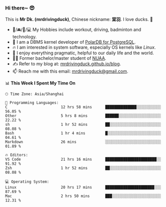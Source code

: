 ### Hi there~ 😎

This is **Mr Dk. (mrdrivingduck)**, Chinese nickname: **棠羽**. I love ducks. 🦆

- 💪/🚘/🏸/💻 My Hobbies include workout, driving, badminton and technology.
- 🍊 I am a DBMS kernel developer of [PolarDB for PostgreSQL](https://github.com/ApsaraDB/PolarDB-for-PostgreSQL).
- 🔥 I am interested in system software, especially OS kernels like *Linux*.
- 🔧 I enjoy everything pragmatic, helpful to our daily life and the world.
- 👨‍🎓 Former bachelor/master student of [NUAA](https://en.wikipedia.org/wiki/Nanjing_University_of_Aeronautics_and_Astronautics).
- ✍ Refer to my blog at: [mrdrivingduck.github.io/blog](https://mrdrivingduck.github.io/blog/).
- 📫 Reach me with this email: [mrdrivingduck@gmail.com](mailto:mrdrivingduck@gmail.com).

<!--START_SECTION:waka-->
📊 **This Week I Spent My Time On** 

```text
🕑︎ Time Zone: Asia/Shanghai

💬 Programming Languages: 
C                        12 hrs 58 mins      ██████████████░░░░░░░░░░░   56.05 % 
Other                    5 hrs 8 mins        ██████░░░░░░░░░░░░░░░░░░░   22.22 % 
sh                       1 hr 52 mins        ██░░░░░░░░░░░░░░░░░░░░░░░   08.08 % 
Bash                     1 hr 4 mins         █░░░░░░░░░░░░░░░░░░░░░░░░   04.61 % 
Markdown                 26 mins             ░░░░░░░░░░░░░░░░░░░░░░░░░   01.89 % 

🔥 Editors: 
VS Code                  21 hrs 16 mins      ███████████████████████░░   91.92 % 
Zsh                      1 hr 52 mins        ██░░░░░░░░░░░░░░░░░░░░░░░   08.08 % 

💻 Operating System: 
Linux                    20 hrs 17 mins      ██████████████████████░░░   87.69 % 
Mac                      2 hrs 50 mins       ███░░░░░░░░░░░░░░░░░░░░░░   12.31 % 
```


<!--END_SECTION:waka-->

<!-- ![Mr Dk.'s GitHub Stats](https://github-readme-stats.vercel.app/api?username=mrdrivingduck&count_private&show_icons=true&theme=buefy) -->

<!-- ![Most Used Languages](https://github-readme-stats.vercel.app/api/top-langs/?username=mrdrivingduck&exclude_repo=mips32-CPU,snort-tcp-socket&theme=buefy&layout=compact&langs_count=10) -->


<!--
**mrdrivingduck/mrdrivingduck** is a ✨ _special_ ✨ repository because its `README.md` (this file) appears on your GitHub profile.

Here are some ideas to get you started:

- 🔭 I’m currently working on ...
- 🌱 I’m currently learning ...
- 👯 I’m looking to collaborate on ...
- 🤔 I’m looking for help with ...
- 💬 Ask me about ...
- 📫 How to reach me: ...
- 😄 Pronouns: ...
- ⚡ Fun fact: ...
-->
